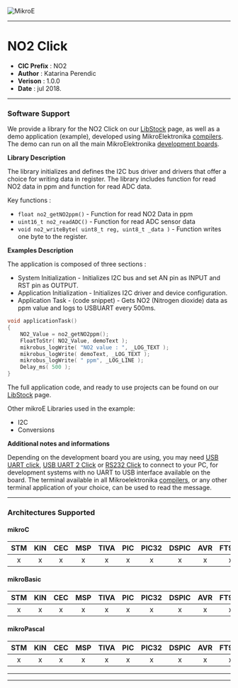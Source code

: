 ![MikroE](http://www.mikroe.com/img/designs/beta/logo_small.png)

---

# NO2 Click

- **CIC Prefix**  : NO2
- **Author**      : Katarina Perendic
- **Verison**     : 1.0.0
- **Date**        : jul 2018.

---

### Software Support

We provide a library for the NO2 Click on our [LibStock](https://libstock.mikroe.com/projects/view/2484/no2-click) 
page, as well as a demo application (example), developed using MikroElektronika 
[compilers](http://shop.mikroe.com/compilers). The demo can run on all the main 
MikroElektronika [development boards](http://shop.mikroe.com/development-boards).

**Library Description**

The library initializes and defines the I2C bus driver and drivers that offer a choice for writing data in register.
The library includes function for read NO2 data in ppm and function for read ADC data.

Key functions :

- ``` float no2_getNO2ppm() ``` - Function for read NO2 Data in ppm
- ``` uint16_t no2_readADC() ``` - Function for read ADC sensor data
- ``` void no2_writeByte( uint8_t reg, uint8_t _data ) ``` - Function writes one byte to the register.

**Examples Description**

The application is composed of three sections :

- System Initialization - Initializes I2C bus and set AN pin as INPUT and RST pin as OUTPUT.
- Application Initialization - Initializes I2C driver and device configuration.
- Application Task - (code snippet) - Gets NO2 (Nitrogen dioxide) data as ppm value and logs to USBUART every 500ms.


```.c
void applicationTask()
{
    NO2_Value = no2_getNO2ppm();
    FloatToStr( NO2_Value, demoText );
    mikrobus_logWrite( "NO2 value : ", _LOG_TEXT );
    mikrobus_logWrite( demoText, _LOG_TEXT );
    mikrobus_logWrite( " ppm", _LOG_LINE );
    Delay_ms( 500 );
}
```

The full application code, and ready to use projects can be found on our 
[LibStock](https://libstock.mikroe.com/projects/view/2484/no2-click) page.

Other mikroE Libraries used in the example:

- I2C
- Conversions

**Additional notes and informations**

Depending on the development board you are using, you may need 
[USB UART click](http://shop.mikroe.com/usb-uart-click), 
[USB UART 2 Click](http://shop.mikroe.com/usb-uart-2-click) or 
[RS232 Click](http://shop.mikroe.com/rs232-click) to connect to your PC, for 
development systems with no UART to USB interface available on the board. The 
terminal available in all Mikroelektronika 
[compilers](http://shop.mikroe.com/compilers), or any other terminal application 
of your choice, can be used to read the message.

---
### Architectures Supported

#### mikroC

| STM | KIN | CEC | MSP | TIVA | PIC | PIC32 | DSPIC | AVR | FT90x |
|:-:|:-:|:-:|:-:|:-:|:-:|:-:|:-:|:-:|:-:|
| x | x | x | x | x | x | x | x | x | x |

#### mikroBasic

| STM | KIN | CEC | MSP | TIVA | PIC | PIC32 | DSPIC | AVR | FT90x |
|:-:|:-:|:-:|:-:|:-:|:-:|:-:|:-:|:-:|:-:|
| x | x | x | x | x | x | x | x | x | x |

#### mikroPascal

| STM | KIN | CEC | MSP | TIVA | PIC | PIC32 | DSPIC | AVR | FT90x |
|:-:|:-:|:-:|:-:|:-:|:-:|:-:|:-:|:-:|:-:|
| x | x | x | x | x | x | x | x | x | x |

---
---
